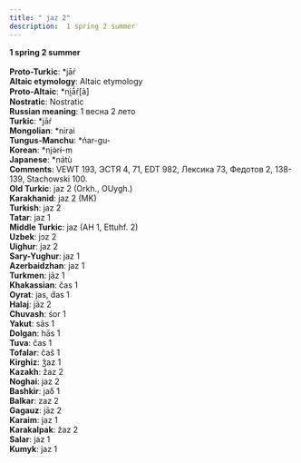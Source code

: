 ```yaml
---
title: " jaz 2"
description:  1 spring 2 summer
---
```

<p data-pagefind-weight="0.5">
<strong> 1 spring 2 summer</strong><br><br>
<strong>Proto-Turkic</strong>:  *jāŕ<br>
<strong>Altaic etymology</strong>:  Altaic etymology<br>
<strong> Proto-Altaic</strong>:  *ni̯ā́ŕ[à]<br>
<strong>Nostratic</strong>:  Nostratic<br>
<strong>Russian meaning</strong>:  1 весна 2 лето<br>
<strong>Turkic</strong>:  *jāŕ<br>
<strong>Mongolian</strong>:  *nirai<br>
<strong>Tungus-Manchu</strong>:  *ńar-gu-<br>
<strong>Korean</strong>:  *njǝ̀rɨ́-m<br>
<strong>Japanese</strong>:  *nátù<br>
<strong>Comments</strong>:  VEWT 193, ЭСТЯ 4, 71, EDT 982, Лексика 73, Федотов 2, 138-139, Stachowski 100.<br>
<strong>Old Turkic</strong>:  jaz 2 (Orkh., OUygh.)<br>
<strong>Karakhanid</strong>:  jaz 2 (MK)<br>
<strong>Turkish</strong>:  jaz 2<br>
<strong>Tatar</strong>:  jaz 1<br>
<strong>Middle Turkic</strong>:  jaz (AH 1, Ettuhf. 2)<br>
<strong>Uzbek</strong>:  jɔz 2<br>
<strong>Uighur</strong>:  jaz 2<br>
<strong>Sary-Yughur</strong>:  jaz 1<br>
<strong>Azerbaidzhan</strong>:  jaz 1<br>
<strong>Turkmen</strong>:  jāz 1<br>
<strong>Khakassian</strong>:  čas 1<br>
<strong>Oyrat</strong>:  jas, d́as 1<br>
<strong>Halaj</strong>:  jāz 2<br>
<strong>Chuvash</strong>:  śor 1<br>
<strong>Yakut</strong>:  sās 1<br>
<strong>Dolgan</strong>:  hās 1<br>
<strong>Tuva</strong>:  čas 1<br>
<strong>Tofalar</strong>:  čaš 1<br>
<strong>Kirghiz</strong>:  ǯaz 1<br>
<strong>Kazakh</strong>:  žaz 2<br>
<strong>Noghai</strong>:  jaz 2<br>
<strong>Bashkir</strong>:  jaδ 1<br>
<strong>Balkar</strong>:  zaz 2<br>
<strong>Gagauz</strong>:  jāz 2<br>
<strong>Karaim</strong>:  jaz 1<br>
<strong>Karakalpak</strong>:  žaz 2<br>
<strong>Salar</strong>:  jaz 1<br>
<strong>Kumyk</strong>:  jaz 1<br>

</p>
